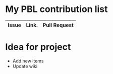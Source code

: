 My PBL contribution list
========================

| Issue                    | Link.   | Pull Request |
|--------------------------|---------|--------------|

Idea for project
================

 * Add new items
 * Update wiki